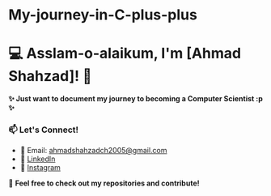 # My-journey-in-C-plus-plus

# 💻 Asslam-o-alaikum, I'm [Ahmad Shahzad]! 👋 

**✨ Just want to document my journey to becoming a Computer Scientist :p ✨**

### 📫 Let's Connect!  
- 📧 Email: ahmadshahzadch2005@gmail.com
- 🔗 [LinkedIn](www.linkedin.com/in/ahmad-shahzad-chaudhry-a77a46343)
- 📸 [Instagram](https://www.instagram.com/ahmadshahzadch/) 

🚀 **Feel free to check out my repositories and contribute!** 
